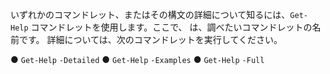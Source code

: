 いずれかのコマンドレット、またはその構文の詳細について知るには、`Get-Help` *<cmdlet name>* コマンドレットを使用します。ここで、*<cmdlet name>* は、調べたいコマンドレットの名前です。 詳細については、次のコマンドレットを実行してください。

 ● `Get-Help` *<cmdlet name>* `-Detailed`
 ● `Get-Help` *<cmdlet name>* `-Examples`
 ● `Get-Help` *<cmdlet name>* `-Full`


<!--HONumber=Apr16_HO1-->


